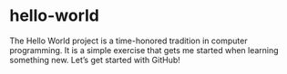 # hello-world
The Hello World project is a time-honored tradition in computer programming. It is a simple exercise that gets me started when learning something new. Let’s get started with GitHub!
